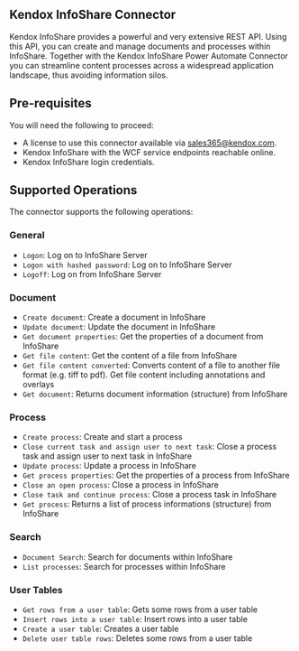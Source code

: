 
## Kendox InfoShare Connector
Kendox InfoShare provides a powerful and very extensive REST API. Using this API, you can create and manage documents and processes within InfoShare. Together with the Kendox InfoShare Power Automate Connector you can streamline content processes across a widespread application landscape, thus avoiding information silos.

## Pre-requisites
You will need the following to proceed:
* A license to use this connector available via sales365@kendox.com.
* Kendox InfoShare with the WCF service endpoints reachable online.
* Kendox InfoShare login credentials.

## Supported Operations
The connector supports the following operations:

### General
* `Logon`: Log on to InfoShare Server
* `Logon with hashed password`: Log on to InfoShare Server
* `Logoff`: Log on from InfoShare Server

### Document
* `Create document`: Create a document in InfoShare
* `Update document`: Update the document in InfoShare
* `Get document properties`: Get the properties of a document from InfoShare
* `Get file content`: Get the content of a file from InfoShare
* `Get file content converted`: Converts content of a file to another file format (e.g. tiff to pdf). Get file content including annotations and overlays  
* `Get document`: Returns document information (structure) from InfoShare

### Process
* `Create process`: Create and start a process 
* `Close current task and assign user to next task`: Close a process task and assign user to next task in InfoShare
* `Update process`: Update a process in InfoShare
* `Get process properties`: Get the properties of a process from InfoShare
* `Close an open process`: Close a process in InfoShare
* `Close task and continue process`: Close a process task in InfoShare
* `Get process`: Returns a list of process informations (structure) from InfoShare

### Search
* `Document Search`: Search for documents within InfoShare
* `List processes`: Search for processes within InfoShare

### User Tables
* `Get rows from a user table`: Gets some rows from a user table 
* `Insert rows into a user table`: Insert rows into a user table 
* `Create a user table`: Creates a user table 
* `Delete user table rows`: Deletes some rows from a user table 
